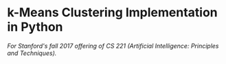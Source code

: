 # k-Means Clustering Implementation in Python

*For Stanford's fall 2017 offering of CS 221 (Artificial Intelligence: Principles and Techniques).*
